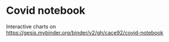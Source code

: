 # Covid notebook

Interactive charts on https://gesis.mybinder.org/binder/v2/gh/cace92/covid-notebook
